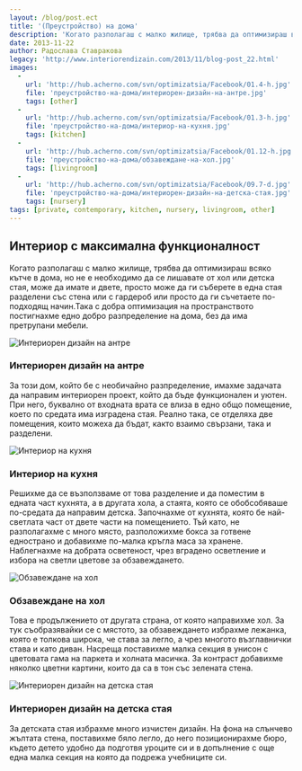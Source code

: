 ```yaml
---
layout: /blog/post.ect
title: '(Преустройство) на дома'
description: 'Когато разполагаш с малко жилище, трябва да оптимизираш всяко кътче в дома, но не е необходимо да се лишавате от хол или детска стая, може да имате и двете. За този дом, който бе с необичайно разпределение, имахме задачата да направим интериорен проект, който да бъде функционален и уютен.'
date: 2013-11-22
author: Радослава Ставракова
legacy: 'http://www.interiorendizain.com/2013/11/blog-post_22.html'
images:
  -
    url: 'http://hub.acherno.com/svn/optimizatsia/Facebook/01.4-h.jpg'
    file: 'преустройство-на-дома/интериорен-дизайн-на-антре.jpg'
    tags: [other]
  -
    url: 'http://hub.acherno.com/svn/optimizatsia/Facebook/01.3-h.jpg'
    file: 'преустройство-на-дома/интериор-на-кухня.jpg'
    tags: [kitchen]
  -
    url: 'http://hub.acherno.com/svn/optimizatsia/Facebook/01.12-h.jpg'
    file: 'преустройство-на-дома/обзавеждане-на-хол.jpg'
    tags: [livingroom]
  -
    url: 'http://hub.acherno.com/svn/optimizatsia/Facebook/09.7-d.jpg'
    file: 'преустройство-на-дома/интериорен-дизайн-на-детска-стая.jpg'
    tags: [nursery]
tags: [private, contemporary, kitchen, nursery, livingroom, other]
---
```

## **Интериор** с максимална **функционалност**
Когато разполагаш с малко жилище, трябва да оптимизираш всяко кътче в дома, но не е необходимо да се лишавате от хол или детска стая, може да имате и двете, просто може да ги съберете в една стая разделени със стена или с гардероб или просто да ги съчетаете по-подходящ начин.Така с добра оптимизация на пространството постигнахме едно добро разпределение на дома, без да има претрупани мебели.

![Интериорен дизайн на антре](преустройство-на-дома/интериорен-дизайн-на-антре.jpg)
### Интериорен дизайн на **антре**

За този дом, който бе с необичайно разпределение, имахме задачата да направим интериорен проект, който да бъде функционален и уютен. При него, буквално от входната врата се влиза в едно общо помещение, което по средата има изградена стая. Реално така, се отделяха две помещения, които можеха да бъдат, както взаимо свързани, така и разделени.

![Интериор на кухня](преустройство-на-дома/интериор-на-кухня.jpg)
### Интериор на **кухня**

Решихме да се възползваме от това разделение и да поместим в едната част кухнята, а в другата хола, а стаята, която се обобсобяваше по-средата да направим детска. Започнахме от кухнята, която бе най-светлата част от двете части на помещението. Тъй като, не разполагахме с много място, разположихме бокса за готвене еднострано и добавихме по-малка кръгла маса за хранене. Наблегнахме на добрата осветеност, чрез вградено осветление и избора на светли цветове за обзавеждането.

![Обзавеждане на хол](преустройство-на-дома/обзавеждане-на-хол.jpg)
### Обзавеждане на **хол**

Това е продължението от другата страна, от която направихме хол. За тук съобразявайки се с мястото, за обзавеждането избрахме лежанка, която е толкова широка, че става за легло, а чрез многото възглавнички става и като диван. Насреща поставихме малка секция в унисон с цветовата гама на паркета и холната масичка. За контраст добавихме няколко цветни картини, които да са в тон със зелената стена.

![Интериорен дизайн на детска стая](преустройство-на-дома/интериорен-дизайн-на-детска-стая.jpg)
### Интериорен дизайн на **детска стая**

За детската стая избрахме много изчистен дизайн. На фона на слънчево жълтата стена, поставихме бяло легло, до него позиционирахме бюро, където детето удобно да подготвя уроците си и в допълнение с още една малка секция на която да подрежа учебниците си.
